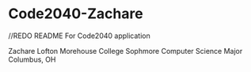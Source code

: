 # Code2040-Zachare
//REDO README
For Code2040 application

Zachare Lofton
Morehouse College
Sophmore Computer Science Major
Columbus, OH
